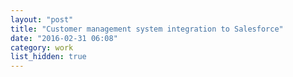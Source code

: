 ```yaml
---
layout: "post"
title: "Customer management system integration to Salesforce"
date: "2016-02-31 06:08"
category: work
list_hidden: true
---
```

